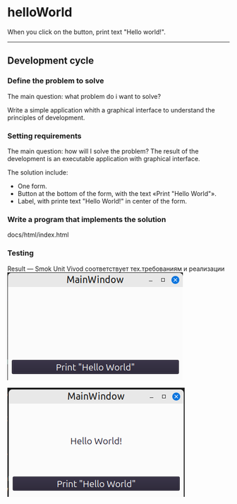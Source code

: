 # helloWorld
When you click on the button, 
print text "Hello world!".

---

## Development cycle
### Define the problem to solve
The main question: what problem do i want to solve?

Write a simple application whith a graphical interface
to understand the principles of development. 

### Setting requirements
The main question: how will I solve the problem?
The result of the development is an executable application 
with graphical interface. 

The solution include:
- One form.
- Button at the bottom of the form, with the text «Print "Hello World"».
- Label, with printe text "Hello World!" in center of the form.


### Write a program that implements the solution
docs/html/index.html


### Testing
Result — 
Smok
Unit 
Vivod соответствует тех.требованиям и реализации
<picture>
   <img src="assets/1.png">
</picture>

<picture>
   <img src="assets/2.png">
</picture>
